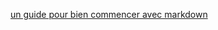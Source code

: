 [un guide pour bien commencer avec markdown](http://blog.wax-o.com/2014/04/tutoriel-un-guide-pour-bien-commencer-avec-markdown/)  
